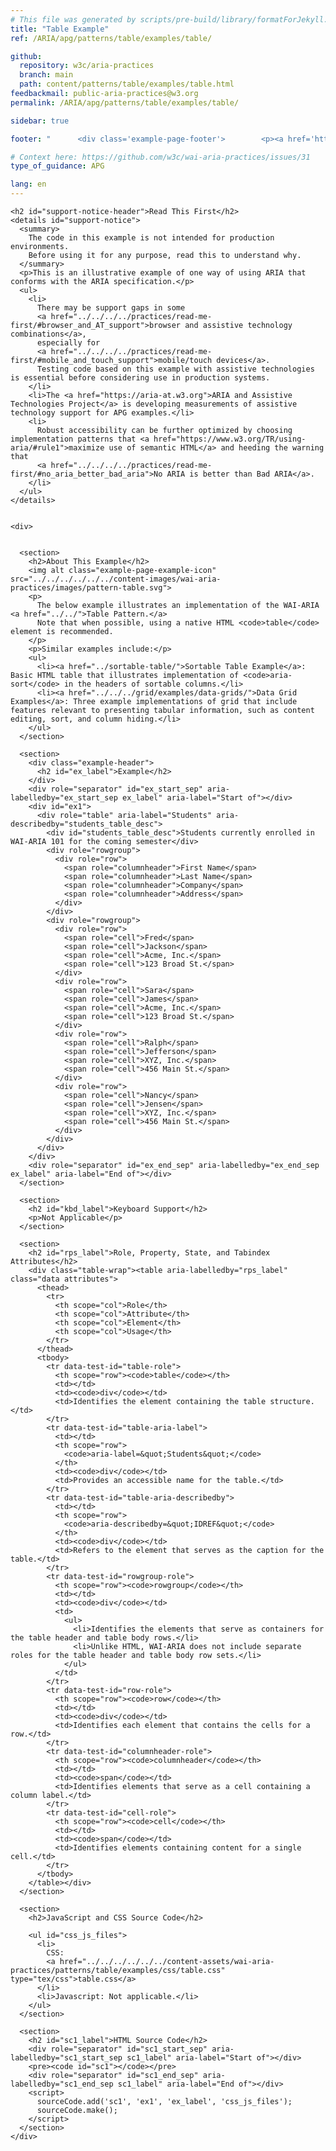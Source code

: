 ```yaml
---
# This file was generated by scripts/pre-build/library/formatForJekyll.js
title: "Table Example"
ref: /ARIA/apg/patterns/table/examples/table/

github:
  repository: w3c/aria-practices
  branch: main
  path: content/patterns/table/examples/table.html
feedbackmail: public-aria-practices@w3.org
permalink: /ARIA/apg/patterns/table/examples/table/

sidebar: true

footer: "      <div class='example-page-footer'>        <p><a href='https://github.com/w3c/aria-practices/projects/16'>View issues related to this example</a></p>        <p>Page last updated: 13 December 2023</p>      </div>    "

# Context here: https://github.com/w3c/wai-aria-practices/issues/31
type_of_guidance: APG

lang: en
---
```

<meta charset="utf-8" />
<meta name="viewport" content="width=device-width, initial-scale=1.0" />
<title>Table Example</title>

<script src="../../../../../../content-assets/wai-aria-practices/shared/js/examples.js"></script>
<script src="../../../../../../content-assets/wai-aria-practices/shared/js/highlight.pack.js"></script>
<script src="../../../../../../content-assets/wai-aria-practices/shared/js/app.js"></script>
<script src="../../../../../../content-assets/wai-aria-practices/shared/js/skipto.js"></script>

<link
  href="../../../../../../content-assets/wai-aria-practices/patterns/table/examples/css/table.css"
  rel="stylesheet"
/>


<link 
  rel="stylesheet"
  href="{{ '/content-assets/wai-aria-practices/styles.css' | relative_url }}"
>
<!-- Code highlighting styles -->
<link 
  rel="stylesheet"
  href="{{ '/content-assets/wai-aria-practices/shared/css/github.css' | relative_url }}"
>

<script>
const addBodyClass = undefined;
const enableSidebar = true;
if (addBodyClass) document.body.classList.add(addBodyClass);
if (enableSidebar) document.body.classList.add('has-sidebar');
</script>
    

<script>
    const parentPage = window.location.pathname.match(
      /\/(patterns|practices|about)\//
    )?.[1];
    if (parentPage) {
      const parentHref = 'a[href*="' + parentPage + '"]';
      document.querySelector(parentHref).classList.add('active');
    }
  </script>
<div>

    <h2 id="support-notice-header">Read This First</h2>
    <details id="support-notice">
      <summary>
        The code in this example is not intended for production environments.
        Before using it for any purpose, read this to understand why.
      </summary>
      <p>This is an illustrative example of one way of using ARIA that conforms with the ARIA specification.</p>
      <ul>
        <li>
          There may be support gaps in some
          <a href="../../../../practices/read-me-first/#browser_and_AT_support">browser and assistive technology combinations</a>,
          especially for
          <a href="../../../../practices/read-me-first/#mobile_and_touch_support">mobile/touch devices</a>.
          Testing code based on this example with assistive technologies is essential before considering use in production systems.
        </li>
        <li>The <a href="https://aria-at.w3.org">ARIA and Assistive Technologies Project</a> is developing measurements of assistive technology support for APG examples.</li>
        <li>
          Robust accessibility can be further optimized by choosing implementation patterns that <a href="https://www.w3.org/TR/using-aria/#rule1">maximize use of semantic HTML</a> and heeding the warning that
          <a href="../../../../practices/read-me-first/#no_aria_better_bad_aria">No ARIA is better than Bad ARIA</a>.
        </li>
      </ul>
    </details>
  
    
    <div>
      

      <section>
        <h2>About This Example</h2>
        <img alt class="example-page-example-icon" src="../../../../../../content-images/wai-aria-practices/images/pattern-table.svg">
        <p>
          The below example illustrates an implementation of the WAI-ARIA <a href="../../">Table Pattern.</a>
          Note that when possible, using a native HTML <code>table</code> element is recommended.
        </p>
        <p>Similar examples include:</p>
        <ul>
          <li><a href="../sortable-table/">Sortable Table Example</a>: Basic HTML table that illustrates implementation of <code>aria-sort</code> in the headers of sortable columns.</li>
          <li><a href="../../../grid/examples/data-grids/">Data Grid Examples</a>: Three example implementations of grid that include features relevant to presenting tabular information, such as content editing, sort, and column hiding.</li>
        </ul>
      </section>

      <section>
        <div class="example-header">
          <h2 id="ex_label">Example</h2>
        </div>
        <div role="separator" id="ex_start_sep" aria-labelledby="ex_start_sep ex_label" aria-label="Start of"></div>
        <div id="ex1">
          <div role="table" aria-label="Students" aria-describedby="students_table_desc">
            <div id="students_table_desc">Students currently enrolled in WAI-ARIA 101 for the coming semester</div>
            <div role="rowgroup">
              <div role="row">
                <span role="columnheader">First Name</span>
                <span role="columnheader">Last Name</span>
                <span role="columnheader">Company</span>
                <span role="columnheader">Address</span>
              </div>
            </div>
            <div role="rowgroup">
              <div role="row">
                <span role="cell">Fred</span>
                <span role="cell">Jackson</span>
                <span role="cell">Acme, Inc.</span>
                <span role="cell">123 Broad St.</span>
              </div>
              <div role="row">
                <span role="cell">Sara</span>
                <span role="cell">James</span>
                <span role="cell">Acme, Inc.</span>
                <span role="cell">123 Broad St.</span>
              </div>
              <div role="row">
                <span role="cell">Ralph</span>
                <span role="cell">Jefferson</span>
                <span role="cell">XYZ, Inc.</span>
                <span role="cell">456 Main St.</span>
              </div>
              <div role="row">
                <span role="cell">Nancy</span>
                <span role="cell">Jensen</span>
                <span role="cell">XYZ, Inc.</span>
                <span role="cell">456 Main St.</span>
              </div>
            </div>
          </div>
        </div>
        <div role="separator" id="ex_end_sep" aria-labelledby="ex_end_sep ex_label" aria-label="End of"></div>
      </section>

      <section>
        <h2 id="kbd_label">Keyboard Support</h2>
        <p>Not Applicable</p>
      </section>

      <section>
        <h2 id="rps_label">Role, Property, State, and Tabindex Attributes</h2>
        <div class="table-wrap"><table aria-labelledby="rps_label" class="data attributes">
          <thead>
            <tr>
              <th scope="col">Role</th>
              <th scope="col">Attribute</th>
              <th scope="col">Element</th>
              <th scope="col">Usage</th>
            </tr>
          </thead>
          <tbody>
            <tr data-test-id="table-role">
              <th scope="row"><code>table</code></th>
              <td></td>
              <td><code>div</code></td>
              <td>Identifies the element containing the table structure.</td>
            </tr>
            <tr data-test-id="table-aria-label">
              <td></td>
              <th scope="row">
                <code>aria-label=&quot;Students&quot;</code>
              </th>
              <td><code>div</code></td>
              <td>Provides an accessible name for the table.</td>
            </tr>
            <tr data-test-id="table-aria-describedby">
              <td></td>
              <th scope="row">
                <code>aria-describedby=&quot;IDREF&quot;</code>
              </th>
              <td><code>div</code></td>
              <td>Refers to the element that serves as the caption for the table.</td>
            </tr>
            <tr data-test-id="rowgroup-role">
              <th scope="row"><code>rowgroup</code></th>
              <td></td>
              <td><code>div</code></td>
              <td>
                <ul>
                  <li>Identifies the elements that serve as containers for the table header and table body rows.</li>
                  <li>Unlike HTML, WAI-ARIA does not include separate roles for the table header and table body row sets.</li>
                </ul>
              </td>
            </tr>
            <tr data-test-id="row-role">
              <th scope="row"><code>row</code></th>
              <td></td>
              <td><code>div</code></td>
              <td>Identifies each element that contains the cells for a row.</td>
            </tr>
            <tr data-test-id="columnheader-role">
              <th scope="row"><code>columnheader</code></th>
              <td></td>
              <td><code>span</code></td>
              <td>Identifies elements that serve as a cell containing a column label.</td>
            </tr>
            <tr data-test-id="cell-role">
              <th scope="row"><code>cell</code></th>
              <td></td>
              <td><code>span</code></td>
              <td>Identifies elements containing content for a single cell.</td>
            </tr>
          </tbody>
        </table></div>
      </section>

      <section>
        <h2>JavaScript and CSS Source Code</h2>
        
        <ul id="css_js_files">
          <li>
            CSS:
            <a href="../../../../../../content-assets/wai-aria-practices/patterns/table/examples/css/table.css" type="tex/css">table.css</a>
          </li>
          <li>Javascript: Not applicable.</li>
        </ul>
      </section>

      <section>
        <h2 id="sc1_label">HTML Source Code</h2>
        <div role="separator" id="sc1_start_sep" aria-labelledby="sc1_start_sep sc1_label" aria-label="Start of"></div>
        <pre><code id="sc1"></code></pre>
        <div role="separator" id="sc1_end_sep" aria-labelledby="sc1_end_sep sc1_label" aria-label="End of"></div>
        <script>
          sourceCode.add('sc1', 'ex1', 'ex_label', 'css_js_files');
          sourceCode.make();
        </script>
      </section>
    </div>
  
</div>
<script 
  src="{{ '/content-assets/wai-aria-practices/shared/js/skipto.js' | relative_url }}"
></script>

